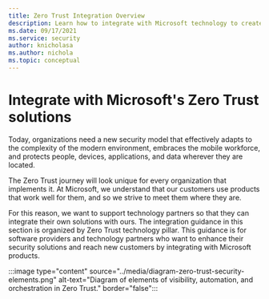 ```yaml
---
title: Zero Trust Integration Overview
description: Learn how to integrate with Microsoft technology to create Zero Trust solutions for your customers.
ms.date: 09/17/2021
ms.service: security
author: knicholasa
ms.author: nichola
ms.topic: conceptual
---
```


# Integrate with Microsoft's Zero Trust solutions

Today, organizations need a new security model that effectively adapts to the complexity of the modern environment, embraces the mobile workforce, and protects people, devices, applications, and data wherever they are located.

The Zero Trust journey will look unique for every organization that implements it. At Microsoft, we understand that our customers use products that work well for them, and so we strive to meet them where they are.

For this reason, we want to support technology partners so that they can integrate their own solutions with ours. The integration guidance in this section is organized by Zero Trust technology pillar. This guidance is for software providers and technology partners who want to enhance their security solutions and reach new customers by integrating with Microsoft products.

:::image type="content" source="../media/diagram-zero-trust-security-elements.png" alt-text="Diagram of elements of visibility, automation, and orchestration in Zero Trust." border="false":::
